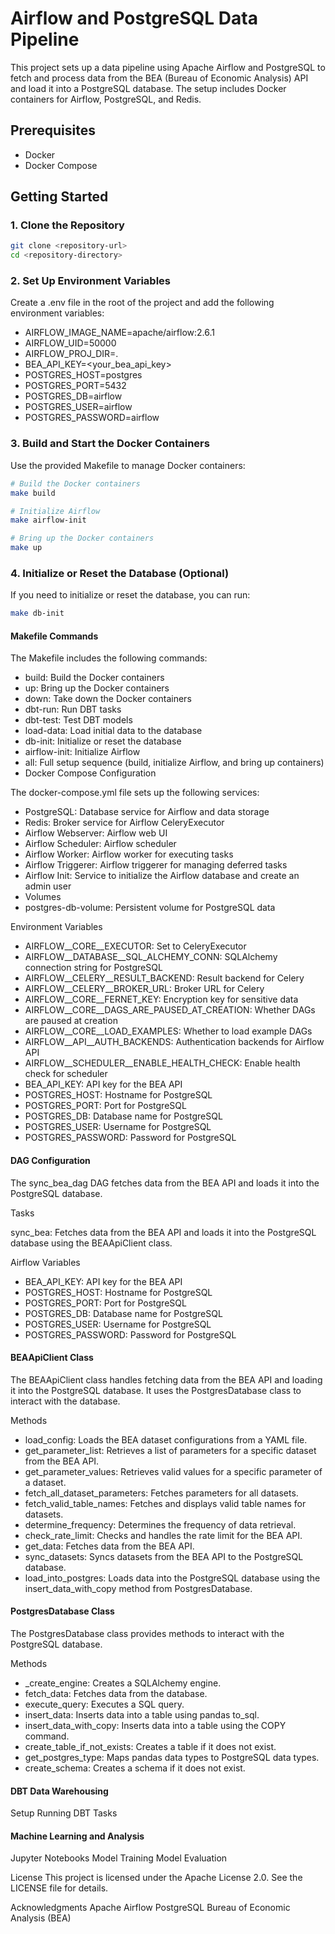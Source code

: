 # Airflow and PostgreSQL Data Pipeline

This project sets up a data pipeline using Apache Airflow and PostgreSQL to fetch and process data from the BEA (Bureau of Economic Analysis) API and load it into a PostgreSQL database. The setup includes Docker containers for Airflow, PostgreSQL, and Redis.

## Prerequisites

- Docker
- Docker Compose

## Getting Started

### 1. Clone the Repository

```bash
git clone <repository-url>
cd <repository-directory>
```

### 2. Set Up Environment Variables

Create a .env file in the root of the project and add the following environment variables:


- AIRFLOW_IMAGE_NAME=apache/airflow:2.6.1
- AIRFLOW_UID=50000
- AIRFLOW_PROJ_DIR=.
- BEA_API_KEY=<your_bea_api_key>
- POSTGRES_HOST=postgres
- POSTGRES_PORT=5432
- POSTGRES_DB=airflow
- POSTGRES_USER=airflow
- POSTGRES_PASSWORD=airflow

### 3. Build and Start the Docker Containers

Use the provided Makefile to manage Docker containers:

```bash
# Build the Docker containers
make build

# Initialize Airflow
make airflow-init

# Bring up the Docker containers
make up
```


### 4. Initialize or Reset the Database (Optional)

If you need to initialize or reset the database, you can run:

```bash
make db-init
```

#### Makefile Commands

The Makefile includes the following commands:

- build: Build the Docker containers
- up: Bring up the Docker containers
- down: Take down the Docker containers
- dbt-run: Run DBT tasks
- dbt-test: Test DBT models
- load-data: Load initial data to the database
- db-init: Initialize or reset the database
- airflow-init: Initialize Airflow
- all: Full setup sequence (build, initialize Airflow, and bring up containers)
- Docker Compose Configuration


The docker-compose.yml file sets up the following services:

- PostgreSQL: Database service for Airflow and data storage
- Redis: Broker service for Airflow CeleryExecutor
- Airflow Webserver: Airflow web UI
- Airflow Scheduler: Airflow scheduler
- Airflow Worker: Airflow worker for executing tasks
- Airflow Triggerer: Airflow triggerer for managing deferred tasks
- Airflow Init: Service to initialize the Airflow database and create an admin user
- Volumes
- postgres-db-volume: Persistent volume for PostgreSQL data

Environment Variables
- AIRFLOW__CORE__EXECUTOR: Set to CeleryExecutor
- AIRFLOW__DATABASE__SQL_ALCHEMY_CONN: SQLAlchemy connection string for PostgreSQL
- AIRFLOW__CELERY__RESULT_BACKEND: Result backend for Celery
- AIRFLOW__CELERY__BROKER_URL: Broker URL for Celery
- AIRFLOW__CORE__FERNET_KEY: Encryption key for sensitive data
- AIRFLOW__CORE__DAGS_ARE_PAUSED_AT_CREATION: Whether DAGs are paused at creation
- AIRFLOW__CORE__LOAD_EXAMPLES: Whether to load example DAGs
- AIRFLOW__API__AUTH_BACKENDS: Authentication backends for Airflow API
- AIRFLOW__SCHEDULER__ENABLE_HEALTH_CHECK: Enable health check for scheduler
- BEA_API_KEY: API key for the BEA API
- POSTGRES_HOST: Hostname for PostgreSQL
- POSTGRES_PORT: Port for PostgreSQL
- POSTGRES_DB: Database name for PostgreSQL
- POSTGRES_USER: Username for PostgreSQL
- POSTGRES_PASSWORD: Password for PostgreSQL

#### DAG Configuration
The sync_bea_dag DAG fetches data from the BEA API and loads it into the PostgreSQL database.

Tasks

sync_bea: Fetches data from the BEA API and loads it into the PostgreSQL database using the BEAApiClient class.

Airflow Variables
- BEA_API_KEY: API key for the BEA API
- POSTGRES_HOST: Hostname for PostgreSQL
- POSTGRES_PORT: Port for PostgreSQL
- POSTGRES_DB: Database name for PostgreSQL
- POSTGRES_USER: Username for PostgreSQL
- POSTGRES_PASSWORD: Password for PostgreSQL

#### BEAApiClient Class

The BEAApiClient class handles fetching data from the BEA API and loading it into the PostgreSQL database. It uses the PostgresDatabase class to interact with the database.

Methods
- load_config: Loads the BEA dataset configurations from a YAML file.
- get_parameter_list: Retrieves a list of parameters for a specific dataset from the BEA API.
- get_parameter_values: Retrieves valid values for a specific parameter of a dataset.
- fetch_all_dataset_parameters: Fetches parameters for all datasets.
- fetch_valid_table_names: Fetches and displays valid table names for datasets.
- determine_frequency: Determines the frequency of data retrieval.
- check_rate_limit: Checks and handles the rate limit for the BEA API.
- get_data: Fetches data from the BEA API.
- sync_datasets: Syncs datasets from the BEA API to the PostgreSQL database.
- load_into_postgres: Loads data into the PostgreSQL database using the insert_data_with_copy method from PostgresDatabase.

#### PostgresDatabase Class

The PostgresDatabase class provides methods to interact with the PostgreSQL database.

Methods
- _create_engine: Creates a SQLAlchemy engine.
- fetch_data: Fetches data from the database.
- execute_query: Executes a SQL query.
- insert_data: Inserts data into a table using pandas to_sql.
- insert_data_with_copy: Inserts data into a table using the COPY command.
- create_table_if_not_exists: Creates a table if it does not exist.
- get_postgres_type: Maps pandas data types to PostgreSQL data types.
- create_schema: Creates a schema if it does not exist.


#### DBT Data Warehousing
Setup
Running DBT Tasks

#### Machine Learning and Analysis
Jupyter Notebooks
Model Training
Model Evaluation


License
This project is licensed under the Apache License 2.0. See the LICENSE file for details.

Acknowledgments
Apache Airflow
PostgreSQL
Bureau of Economic Analysis (BEA)




